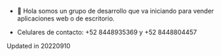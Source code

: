 - 👋 Hola somos un grupo de desarrollo que va iniciando para vender aplicaciones web o de escritorio.

- Celulares de contacto: +52 8448935369 y +52 8448804457


Updated in 20220910
